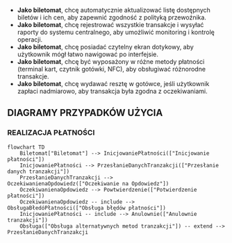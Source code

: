 
- **Jako biletomat**, chcę automatycznie aktualizować listę dostępnych biletów i ich cen, aby zapewnić zgodność z polityką przewoźnika.
- **Jako biletomat**, chcę rejestrować wszystkie transakcje i wysyłać raporty do systemu centralnego, aby umożliwić monitoring i kontrolę operacji.
- **Jako biletomat**, chcę posiadać czytelny ekran dotykowy, aby użytkownik mógł
łatwo nawigować po interfejsie.
- **Jako biletomat**, chcę być wyposażony w różne metody płatności (terminal kart,
czytnik gotówki, NFC), aby obsługiwać różnorodne transakcje.
- **Jako biletomat**, chcę wydawać resztę w gotówce, jeśli użytkownik zapłaci
nadmiarowo, aby transakcja była zgodna z oczekiwaniami.

## DIAGRAMY PRZYPADKÓW UŻYCIA
### REALIZACJA PŁATNOŚCI
```MERMAID
flowchart TD
    Biletomat["Biletomat"] --> InicjowaniePłatności(["Inicjowanie płatności"])
    InicjowaniePłatności --> PrzesłanieDanychTranzakcji(["Przesłanie danych tranzakcji"])
    PrzesłanieDanychTranzakcji --> OczekiwanienaOpdowiedz(["Oczekiwanie na Opdowiedz"])
    OczekiwanienaOpdowiedz --> Powtwierdzenie(["Potwierdzenie płatności"])
    OczekiwanienaOpdowiedz -- include --> ObsługaBłedóPłatności(["Obsługa błędów płatności"])
    InicjowaniePłatności -- include --> Anulownie(["Anulownie tranzakcji"])
    Obsługa(["Obsługa alternatywnych metod tranzakcji"]) -- extend --> PrzesłanieDanychTranzakcji